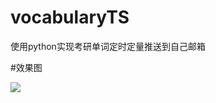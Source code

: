 # vocabularyTS
使用python实现考研单词定时定量推送到自己邮箱

#效果图

![](http://a1.qpic.cn/psc?/V10SY0qe4QaeNQ/XhAcrxMqcT2aH2KuaPXKTSyqo*zxNhlNV8B77MQmccUI7HZO5USsWuLaILbZxQcW*9MXQ910AjCOySdvCpjTkQ!!/b&ek=1&kp=1&pt=0&bo=0ALwBdAC8AURECc!&tl=1&vuin=1547837674&tm=1581231600&sce=50-1-1&rf=4-0)
